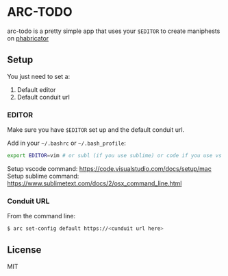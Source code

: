 # ARC-TODO

arc-todo is a pretty simple app that uses your `$EDITOR` to create maniphests on [phabricator](https://www.phacility.com/)

## Setup

You just need to set a:

1. Default editor
2. Default conduit url

### EDITOR

Make sure you have `$EDITOR` set up and the default conduit url.

Add in your `~/.bashrc` or `~/.bash_profile`:

```bash
export EDITOR=vim # or subl (if you use sublime) or code if you use vs code.
```

Setup vscode command: https://code.visualstudio.com/docs/setup/mac
Setup sublime command: https://www.sublimetext.com/docs/2/osx_command_line.html

### Conduit URL

From the command line:

```bash
$ arc set-config default https://<cunduit url here>
```

## License

MIT
